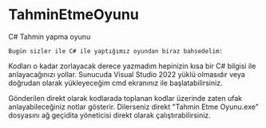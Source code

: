 # TahminEtmeOyunu
C# Tahmin yapma oyunu

    Bugün sizler ile C# ile yaptığımız oyundan biraz bahsedelim:

Kodları o kadar zorlayacak derece yazmadım hepinizin kısa bir C# bilgisi ile anlayacağınızı yollar.
Sunucuda Visual Studio 2022 yüklü olmasıdır veya doğrudan olarak yükleyeceğim cmd ekranınız ile başlatabilirsiniz.

Gönderilen direkt olarak kodlarada toplanan kodlar üzerinde zaten ufak anlayabileceğiniz notlar gösterir.
Dilerseniz direkt "Tahmin Etme Oyunu.exe" dosyasını ağ geçidita yöneticisi direkt olarak çalıştırabilirsiniz.
